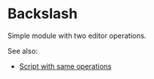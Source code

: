 ﻿# Backslash

Simple module with two editor operations.

See also:

- [Script with same operations](../Script)
